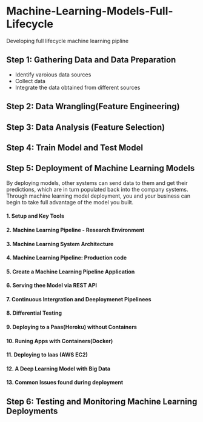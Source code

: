 # Machine-Learning-Models-Full-Lifecycle
 Developing full lifecycle machine learning pipline
 
##  Step 1: Gathering Data and Data Preparation
* Identify varoious data sources
* Collect data
* Integrate the data obtained from different sources
 
 ## Step 2: Data Wrangling(Feature Engineering)
 
 ## Step 3: Data Analysis (Feature Selection)
 
 ## Step 4: Train Model and Test Model
 
 ## Step 5: Deployment of Machine Learning Models
 By deploying models, other systems can send data to them and get their predictions, which are in turn populated back into the company systems. Through machine learning model deployment, you and your business can begin to take full advantage of the model you built.
 
 #### 1. Setup and Key Tools

#### 2. Machine Learning Pipeline - Research Environment

#### 3. Machine Learning System Architecture

#### 4. Machine Learning Pipeline: Production code

#### 5. Create a Machine Learning Pipeline Application

#### 6. Serving thee Model via REST API

#### 7. Continuous Intergration and Deeploymenet Pipelinees

#### 8. Differential Testing

#### 9. Deploying to a Paas(Heroku) without Containers

#### 10. Runing Apps with Containers(Docker)

#### 11. Deploying to laas (AWS EC2)

#### 12. A Deep Learning Model with Big Data

#### 13. Common Issues found during deployment
 
 ## Step 6: Testing and Monitoring Machine Learning Deployments
